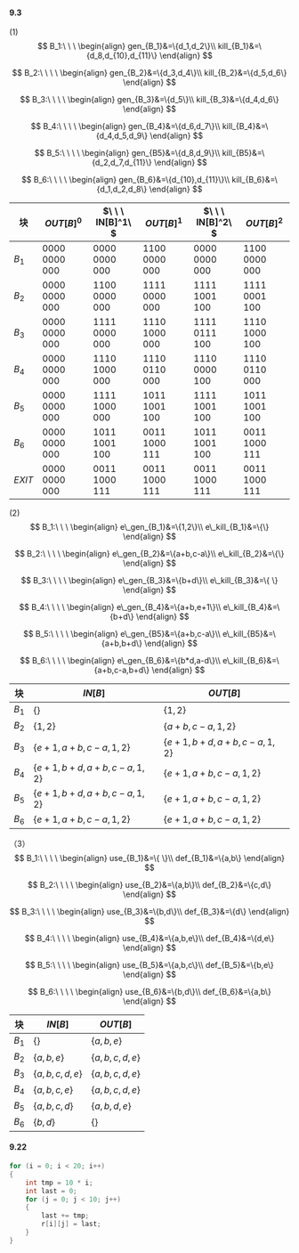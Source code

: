 #### 9.3

(1)
$$
B_1:\ \ \ \begin{align}
gen_{B_1}&=\{d_1,d_2\}\\
kill_{B_1}&=\{d_8,d_{10},d_{11}\}
\end{align}
$$

$$
B_2:\ \ \ \ \begin{align}
gen_{B_2}&=\{d_3,d_4\}\\
kill_{B_2}&=\{d_5,d_6\}
\end{align}
$$

$$
B_3:\ \ \ \ \begin{align}
gen_{B_3}&=\{d_5\}\\
kill_{B_3}&=\{d_4,d_6\}
\end{align}
$$

$$
B_4:\ \ \ \ \begin{align}
gen_{B_4}&=\{d_6,d_7\}\\
kill_{B_4}&=\{d_4,d_5,d_9\}
\end{align}
$$

$$
B_5:\ \ \ \ \begin{align}
gen_{B5}&=\{d_8,d_9\}\\
kill_{B5}&=\{d_2,d_7,d_{11}\}
\end{align}
$$

$$
B_6:\ \ \ \ \begin{align}
gen_{B_6}&=\{d_{10},d_{11}\}\\
kill_{B_6}&=\{d_1,d_2,d_8\}
\end{align}
$$

| 块     | $OUT[B]^0$    | $\ \ \ IN[B]^1\ $ | $OUT[B]^1$     | $\ \ \ IN[B]^2\ $ | $OUT[B]^2$     |
| ------ | ------------- | ----------------- | -------------- | ----------------- | -------------- |
| $B_1$  | 0000 0000 000 | 0000 0000 000     | 1100 0000 000  | 0000 0000 000     | 1100 0000 000  |
| $B_2$  | 0000 0000 000 | 1100 0000 000     | 1111 0000 000  | 1111 1001 100     | 1111 0001 100  |
| $B_3$  | 0000 0000 000 | 1111 0000 000     | 1110 1000 000  | 1111 0111 100     | 1110 1000 100  |
| $B_4$  | 0000 0000 000 | 1110 1000 000     | 1110 0110 000  | 1110 0000 100     | 1110 0110 000  |
| $B_5$  | 0000 0000 000 | 1111 1000 000     | 1011 1001 100  | 1111 1001 100     | 1011 1001  100 |
| $B_6$  | 0000 0000 000 | 1011 1001  100    | 0011 1000  111 | 1011 1001 100     | 0011 1000  111 |
| $EXIT$ | 0000 0000 000 | 0011 1000 111     | 0011 1000 111  | 0011 1000 111     | 0011 1000 111  |

(2)
$$
B_1:\ \ \ \begin{align}
e\_gen_{B_1}&=\{1,2\}\\
e\_kill_{B_1}&=\{\}
\end{align}
$$

$$
B_2:\ \ \ \ \begin{align}
e\_gen_{B_2}&=\{a+b,c-a\}\\
e\_kill_{B_2}&=\{\}
\end{align}
$$

$$
B_3:\ \ \ \ \begin{align}
e\_gen_{B_3}&=\{b+d\}\\
e\_kill_{B_3}&=\{ \}
\end{align}
$$

$$
B_4:\ \ \ \ \begin{align}
e\_gen_{B_4}&=\{a+b,e+1\}\\
e\_kill_{B_4}&=\{b+d\}
\end{align}
$$

$$
B_5:\ \ \ \ \begin{align}
e\_gen_{B5}&=\{a+b,c-a\}\\
e\_kill_{B5}&=\{a+b,b+d\}
\end{align}
$$

$$
B_6:\ \ \ \ \begin{align}
e\_gen_{B_6}&=\{b*d,a-d\}\\
e\_kill_{B_6}&=\{a+b,c-a,b+d\}
\end{align}
$$

| 块    | $IN[B]$                   | $OUT[B]$                  |
| ----- | ------------------------- | ------------------------- |
| $B_1$ | $\{\}$                    | $\{1,2\}$                 |
| $B_2$ | $\{1,2\}$                 | $\{a+b,c-a,1,2\}$         |
| $B_3$ | $\{e+1,a+b,c-a,1,2\}$     | $\{e+1,b+d,a+b,c-a,1,2\}$ |
| $B_4$ | $\{e+1,b+d,a+b,c-a,1,2\}$ | $\{e+1,a+b,c-a,1,2\}$     |
| $B_5$ | $\{e+1,b+d,a+b,c-a,1,2\}$ | $\{e+1,a+b,c-a,1,2\}$     |
| $B_6$ | $\{e+1,a+b,c-a,1,2\}$     | $\{e+1,a+b,c-a,1,2\}$     |

（3）
$$
B_1:\ \ \ \ \begin{align}
use_{B_1}&=\{ \}\\
def_{B_1}&=\{a,b\}
\end{align}
$$

$$
B_2:\ \ \ \ \begin{align}
use_{B_2}&=\{a,b\}\\
def_{B_2}&=\{c,d\}
\end{align}
$$

$$
B_3:\ \ \ \ \begin{align}
use_{B_3}&=\{b,d\}\\
def_{B_3}&=\{d\}
\end{align}
$$

$$
B_4:\ \ \ \ \begin{align}
use_{B_4}&=\{a,b,e\}\\
def_{B_4}&=\{d,e\}
\end{align}
$$

$$
B_5:\ \ \ \ \begin{align}
use_{B_5}&=\{a,b,c\}\\
def_{B_5}&=\{b,e\}
\end{align}
$$

$$
B_6:\ \ \ \ \begin{align}
use_{B_6}&=\{b,d\}\\
def_{B_6}&=\{a,b\}
\end{align}
$$

| 块    | $IN[B]$                   | $OUT[B]$                  |
| ----- | ------------------------- | ------------------------- |
| $B_1$ | $\{\}$ | $\{a,b,e\}$ |
| $B_2$ | $\{a,b,e\}$ | $\{a,b,c,d,e\}$ |
| $B_3$ | $\{a,b,c,d,e\}$ | $\{a,b,c,d,e\}$ |
| $B_4$ | $\{a,b,c,e\}$ | $\{a,b,c,d,e\}$ |
| $B_5$ | $\{a,b,c,d\}$ | $\{a,b,d,e\}$ |
| $B_6$ | $\{b,d\}$ | $\{\}$ |

#### 9.22

```c
for (i = 0; i < 20; i++)
{
    int tmp = 10 * i;
    int last = 0;
    for (j = 0; j < 10; j++)
    {
        last += tmp;
        r[i][j] = last;
    }
}
```


